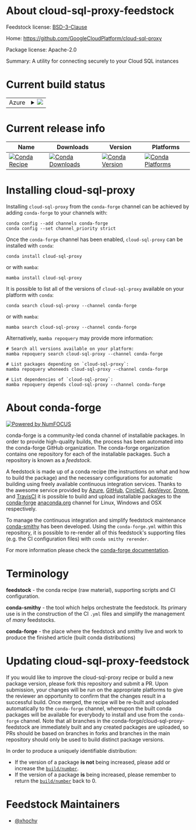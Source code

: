 About cloud-sql-proxy-feedstock
===============================

Feedstock license: [BSD-3-Clause](https://github.com/conda-forge/cloud-sql-proxy-feedstock/blob/main/LICENSE.txt)

Home: https://github.com/GoogleCloudPlatform/cloud-sql-proxy

Package license: Apache-2.0

Summary: A utility for connecting securely to your Cloud SQL instances

Current build status
====================


<table>
    
  <tr>
    <td>Azure</td>
    <td>
      <details>
        <summary>
          <a href="https://dev.azure.com/conda-forge/feedstock-builds/_build/latest?definitionId=17841&branchName=main">
            <img src="https://dev.azure.com/conda-forge/feedstock-builds/_apis/build/status/cloud-sql-proxy-feedstock?branchName=main">
          </a>
        </summary>
        <table>
          <thead><tr><th>Variant</th><th>Status</th></tr></thead>
          <tbody><tr>
              <td>linux_64</td>
              <td>
                <a href="https://dev.azure.com/conda-forge/feedstock-builds/_build/latest?definitionId=17841&branchName=main">
                  <img src="https://dev.azure.com/conda-forge/feedstock-builds/_apis/build/status/cloud-sql-proxy-feedstock?branchName=main&jobName=linux&configuration=linux%20linux_64_" alt="variant">
                </a>
              </td>
            </tr><tr>
              <td>linux_aarch64</td>
              <td>
                <a href="https://dev.azure.com/conda-forge/feedstock-builds/_build/latest?definitionId=17841&branchName=main">
                  <img src="https://dev.azure.com/conda-forge/feedstock-builds/_apis/build/status/cloud-sql-proxy-feedstock?branchName=main&jobName=linux&configuration=linux%20linux_aarch64_" alt="variant">
                </a>
              </td>
            </tr><tr>
              <td>linux_ppc64le</td>
              <td>
                <a href="https://dev.azure.com/conda-forge/feedstock-builds/_build/latest?definitionId=17841&branchName=main">
                  <img src="https://dev.azure.com/conda-forge/feedstock-builds/_apis/build/status/cloud-sql-proxy-feedstock?branchName=main&jobName=linux&configuration=linux%20linux_ppc64le_" alt="variant">
                </a>
              </td>
            </tr><tr>
              <td>osx_64</td>
              <td>
                <a href="https://dev.azure.com/conda-forge/feedstock-builds/_build/latest?definitionId=17841&branchName=main">
                  <img src="https://dev.azure.com/conda-forge/feedstock-builds/_apis/build/status/cloud-sql-proxy-feedstock?branchName=main&jobName=osx&configuration=osx%20osx_64_" alt="variant">
                </a>
              </td>
            </tr><tr>
              <td>osx_arm64</td>
              <td>
                <a href="https://dev.azure.com/conda-forge/feedstock-builds/_build/latest?definitionId=17841&branchName=main">
                  <img src="https://dev.azure.com/conda-forge/feedstock-builds/_apis/build/status/cloud-sql-proxy-feedstock?branchName=main&jobName=osx&configuration=osx%20osx_arm64_" alt="variant">
                </a>
              </td>
            </tr><tr>
              <td>win_64</td>
              <td>
                <a href="https://dev.azure.com/conda-forge/feedstock-builds/_build/latest?definitionId=17841&branchName=main">
                  <img src="https://dev.azure.com/conda-forge/feedstock-builds/_apis/build/status/cloud-sql-proxy-feedstock?branchName=main&jobName=win&configuration=win%20win_64_" alt="variant">
                </a>
              </td>
            </tr>
          </tbody>
        </table>
      </details>
    </td>
  </tr>
</table>

Current release info
====================

| Name | Downloads | Version | Platforms |
| --- | --- | --- | --- |
| [![Conda Recipe](https://img.shields.io/badge/recipe-cloud--sql--proxy-green.svg)](https://anaconda.org/conda-forge/cloud-sql-proxy) | [![Conda Downloads](https://img.shields.io/conda/dn/conda-forge/cloud-sql-proxy.svg)](https://anaconda.org/conda-forge/cloud-sql-proxy) | [![Conda Version](https://img.shields.io/conda/vn/conda-forge/cloud-sql-proxy.svg)](https://anaconda.org/conda-forge/cloud-sql-proxy) | [![Conda Platforms](https://img.shields.io/conda/pn/conda-forge/cloud-sql-proxy.svg)](https://anaconda.org/conda-forge/cloud-sql-proxy) |

Installing cloud-sql-proxy
==========================

Installing `cloud-sql-proxy` from the `conda-forge` channel can be achieved by adding `conda-forge` to your channels with:

```
conda config --add channels conda-forge
conda config --set channel_priority strict
```

Once the `conda-forge` channel has been enabled, `cloud-sql-proxy` can be installed with `conda`:

```
conda install cloud-sql-proxy
```

or with `mamba`:

```
mamba install cloud-sql-proxy
```

It is possible to list all of the versions of `cloud-sql-proxy` available on your platform with `conda`:

```
conda search cloud-sql-proxy --channel conda-forge
```

or with `mamba`:

```
mamba search cloud-sql-proxy --channel conda-forge
```

Alternatively, `mamba repoquery` may provide more information:

```
# Search all versions available on your platform:
mamba repoquery search cloud-sql-proxy --channel conda-forge

# List packages depending on `cloud-sql-proxy`:
mamba repoquery whoneeds cloud-sql-proxy --channel conda-forge

# List dependencies of `cloud-sql-proxy`:
mamba repoquery depends cloud-sql-proxy --channel conda-forge
```


About conda-forge
=================

[![Powered by
NumFOCUS](https://img.shields.io/badge/powered%20by-NumFOCUS-orange.svg?style=flat&colorA=E1523D&colorB=007D8A)](https://numfocus.org)

conda-forge is a community-led conda channel of installable packages.
In order to provide high-quality builds, the process has been automated into the
conda-forge GitHub organization. The conda-forge organization contains one repository
for each of the installable packages. Such a repository is known as a *feedstock*.

A feedstock is made up of a conda recipe (the instructions on what and how to build
the package) and the necessary configurations for automatic building using freely
available continuous integration services. Thanks to the awesome service provided by
[Azure](https://azure.microsoft.com/en-us/services/devops/), [GitHub](https://github.com/),
[CircleCI](https://circleci.com/), [AppVeyor](https://www.appveyor.com/),
[Drone](https://cloud.drone.io/welcome), and [TravisCI](https://travis-ci.com/)
it is possible to build and upload installable packages to the
[conda-forge](https://anaconda.org/conda-forge) [anaconda.org](https://anaconda.org/)
channel for Linux, Windows and OSX respectively.

To manage the continuous integration and simplify feedstock maintenance
[conda-smithy](https://github.com/conda-forge/conda-smithy) has been developed.
Using the ``conda-forge.yml`` within this repository, it is possible to re-render all of
this feedstock's supporting files (e.g. the CI configuration files) with ``conda smithy rerender``.

For more information please check the [conda-forge documentation](https://conda-forge.org/docs/).

Terminology
===========

**feedstock** - the conda recipe (raw material), supporting scripts and CI configuration.

**conda-smithy** - the tool which helps orchestrate the feedstock.
                   Its primary use is in the construction of the CI ``.yml`` files
                   and simplify the management of *many* feedstocks.

**conda-forge** - the place where the feedstock and smithy live and work to
                  produce the finished article (built conda distributions)


Updating cloud-sql-proxy-feedstock
==================================

If you would like to improve the cloud-sql-proxy recipe or build a new
package version, please fork this repository and submit a PR. Upon submission,
your changes will be run on the appropriate platforms to give the reviewer an
opportunity to confirm that the changes result in a successful build. Once
merged, the recipe will be re-built and uploaded automatically to the
`conda-forge` channel, whereupon the built conda packages will be available for
everybody to install and use from the `conda-forge` channel.
Note that all branches in the conda-forge/cloud-sql-proxy-feedstock are
immediately built and any created packages are uploaded, so PRs should be based
on branches in forks and branches in the main repository should only be used to
build distinct package versions.

In order to produce a uniquely identifiable distribution:
 * If the version of a package **is not** being increased, please add or increase
   the [``build/number``](https://docs.conda.io/projects/conda-build/en/latest/resources/define-metadata.html#build-number-and-string).
 * If the version of a package **is** being increased, please remember to return
   the [``build/number``](https://docs.conda.io/projects/conda-build/en/latest/resources/define-metadata.html#build-number-and-string)
   back to 0.

Feedstock Maintainers
=====================

* [@xhochy](https://github.com/xhochy/)

